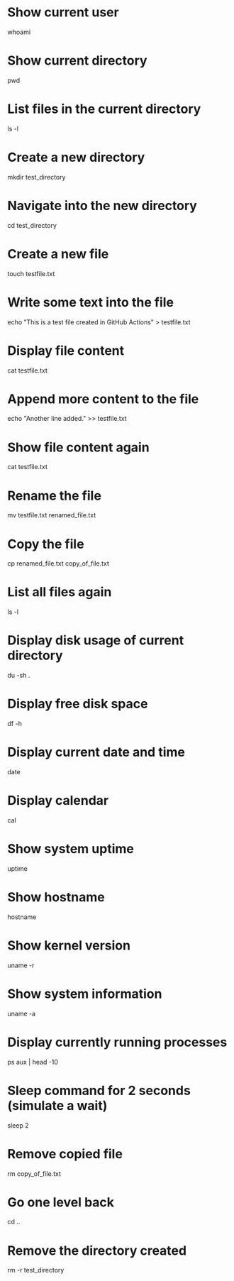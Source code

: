 # Show current user
whoami

# Show current directory
pwd

# List files in the current directory
ls -l

# Create a new directory
mkdir test_directory

# Navigate into the new directory
cd test_directory

# Create a new file
touch testfile.txt

# Write some text into the file
echo "This is a test file created in GitHub Actions" > testfile.txt

# Display file content
cat testfile.txt

# Append more content to the file
echo "Another line added." >> testfile.txt

# Show file content again
cat testfile.txt

# Rename the file
mv testfile.txt renamed_file.txt

# Copy the file
cp renamed_file.txt copy_of_file.txt

# List all files again
ls -l

# Display disk usage of current directory
du -sh .

# Display free disk space
df -h

# Display current date and time
date

# Display calendar
cal

# Show system uptime
uptime

# Show hostname
hostname

# Show kernel version
uname -r

# Show system information
uname -a

# Display currently running processes
ps aux | head -10

# Sleep command for 2 seconds (simulate a wait)
sleep 2

# Remove copied file
rm copy_of_file.txt

# Go one level back
cd ..

# Remove the directory created
rm -r test_directory
